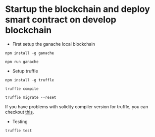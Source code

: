 # Startup the blockchain and deploy smart contract on develop blockchain

*  First setup the ganache local blockchain
``` 
npm install -g ganache

npm run ganache
```
* Setup truffle
```
npm install -g truffle

truffle compile

truffle migrate --reset

```
If you have problems with solidity compiler version for truffle, you can checkout [this](https://ethereum.stackexchange.com/questions/17551/how-to-upgrade-solidity-compiler-in-truffle/47244). 

* Testing
```
truffle test
```